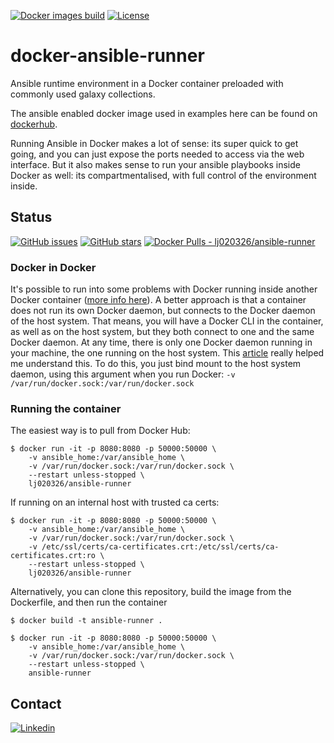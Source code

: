 [![Docker images build](https://github.com/lj020326/docker-ansible-runner/actions/workflows/build-images.yml/badge.svg)](https://github.com/lj020326/docker-ansible-runner/actions/workflows/build-images.yml)
[![License](https://img.shields.io/badge/license-MIT-brightgreen.svg?style=flat)](LICENSE)

# docker-ansible-runner

Ansible runtime environment in a Docker container preloaded with commonly used galaxy collections.

The ansible enabled docker image used in examples here can be found on [dockerhub](https://hub.docker.com/repository/docker/lj020326/ansible-runner).

Running Ansible in Docker makes a lot of sense: its super quick to get going, and you can just expose the ports needed to access via the web interface. But it also makes sense to run your ansible playbooks inside Docker as well: its compartmentalised, with full control of the environment inside.

## Status

[![GitHub issues](https://img.shields.io/github/issues/lj020326/docker-ansible-runner.svg?style=flat)](https://github.com/lj020326/docker-ansible-runner/issues)
[![GitHub stars](https://img.shields.io/github/stars/lj020326/docker-ansible-runner.svg?style=flat)](https://github.com/lj020326/docker-ansible-runner/stargazers)
[![Docker Pulls - lj020326/ansible-runner](https://img.shields.io/docker/pulls/lj020326/ansible-runner.svg?style=flat)](https://hub.docker.com/repository/docker/lj020326/ansible-runner/)

### Docker in Docker
It's possible to run into some problems with Docker running inside another Docker container ([more info here](https://github.com/lj020326/pipeline-automation-lib/blob/main/docs/docker-in-docker-the-good-the-bad-and-the-fix.md)). A better approach is that a container does not run its own Docker daemon, but connects to the Docker daemon of the host system. That means, you will have a Docker CLI in the container, as well as on the host system, but they both connect to one and the same Docker daemon. At any time, there is only one Docker daemon running in your machine, the one running on the host system. This [article](https://github.com/lj020326/pipeline-automation-lib/blob/main/docs/docker-inside-a-docker-container.md) really helped me understand this. To do this, you just bind mount to the host system daemon, using this argument when you run Docker: `-v /var/run/docker.sock:/var/run/docker.sock`

### Running the container
The easiest way is to pull from Docker Hub:

```shell
$ docker run -it -p 8080:8080 -p 50000:50000 \
    -v ansible_home:/var/ansible_home \
    -v /var/run/docker.sock:/var/run/docker.sock \
    --restart unless-stopped \
    lj020326/ansible-runner
```

If running on an internal host with trusted ca certs:

```shell
$ docker run -it -p 8080:8080 -p 50000:50000 \
    -v ansible_home:/var/ansible_home \
    -v /var/run/docker.sock:/var/run/docker.sock \
    -v /etc/ssl/certs/ca-certificates.crt:/etc/ssl/certs/ca-certificates.crt:ro \
    --restart unless-stopped \
    lj020326/ansible-runner
```

Alternatively, you can clone this repository, build the image from the Dockerfile, and then run the container

```shell
$ docker build -t ansible-runner .

$ docker run -it -p 8080:8080 -p 50000:50000 \
    -v ansible_home:/var/ansible_home \
    -v /var/run/docker.sock:/var/run/docker.sock \
    --restart unless-stopped \
    ansible-runner
```

## Contact

[![Linkedin](https://img.shields.io/badge/LinkedIn-0077B5?style=for-the-badge&logo=linkedin&logoColor=white)](https://www.linkedin.com/in/leejjohnson/)
